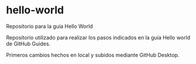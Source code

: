 # hello-world
Repositorio para la guía Hello World

Repositorio utilizado para realizar los pasos indicados en la guía Hello world de GitHub Guides.

Primeros cambios hechos en local y subidos mediante GitHub Desktop.
